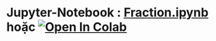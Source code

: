 # Jupyter-Notebook : [Fraction.ipynb][1] hoặc [![Open In Colab](https://colab.research.google.com/assets/colab-badge.svg)](https://colab.research.google.com/drive/1CbDlDlOh0ugvAOgrWk-5CA4zfEtkahml?usp=sharing)
[1]:https://github.com/danhhuynh25029/CS112.L21/blmaster/Week_6/Fraction/Fraction%20.ipynb
